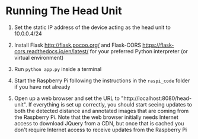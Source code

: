 # Running The Head Unit

1. Set the static IP address of the device acting as the head unit to 10.0.0.4/24

2. Install Flask http://flask.pocoo.org/ and Flask-CORS https://flask-cors.readthedocs.io/en/latest/ for your preferred Python interpreter (or virtual environment)

3. Run `python app.py` inside a terminal

4. Start the Raspberry Pi following the instructions in the `raspi_code` folder if you have not already

4. Open up a web browser and set the URL to "http://localhost:8080/head-unit". If everything is set up correctly, you should start seeing updates to both the detected distance and annotated images that are coming from the Raspberry Pi. Note that the web browser initially needs Internet access to download JQuery from a CDN, but once that is cached you don't require Internet access to receive updates from the Raspberry Pi
